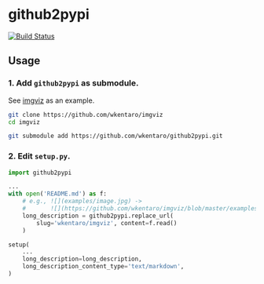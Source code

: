 # github2pypi

[![Build Status](https://travis-ci.com/wkentaro/github2pypi.svg?branch=master)](https://travis-ci.com/wkentaro/github2pypi)


## Usage


### 1. Add `github2pypi` as submodule.

See [imgviz](https://github.com/wkentaro/imgviz) as an example.

```bash
git clone https://github.com/wkentaro/imgviz
cd imgviz

git submodule add https://github.com/wkentaro/github2pypi.git
```


### 2. Edit `setup.py`.

```python
import github2pypi

...
with open('README.md') as f:
    # e.g., ![](examples/image.jpg) ->
    #       ![](https://github.com/wkentaro/imgviz/blob/master/examples/image.jpg)
    long_description = github2pypi.replace_url(
        slug='wkentaro/imgviz', content=f.read()
    )

setup(
    ...
    long_description=long_description,
    long_description_content_type='text/markdown',
)
```
